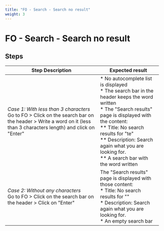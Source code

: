 ```yaml
---
title: "FO - Search - Search no result"
weight: 3
---
```


# FO - Search - Search no result
## Steps
| Step Description | Expected result |
| ----- | ----- |
| *Case 1: With less than 3 characters*<br>Go to FO > Click on the search bar on the header > Write a word on it (less than 3 characters length) and click on "Enter" | * No autocomplete list is displayed<br> * The search bar in the header keeps the word written<br> * The "Search results" page is displayed with the content:<br> ** Title: No search results for "te"<br> ** Description: Search again what you are looking for.<br> ** A search bar with the word written |
| *Case 2: Without any characters*<br>Go to FO > Click on the search bar on the header > Click on "Enter" | The "Search results" page is displayed with those content:<br> * Title: No search results for ""<br> * Description: Search again what you are looking for.<br> * An empty search bar |
